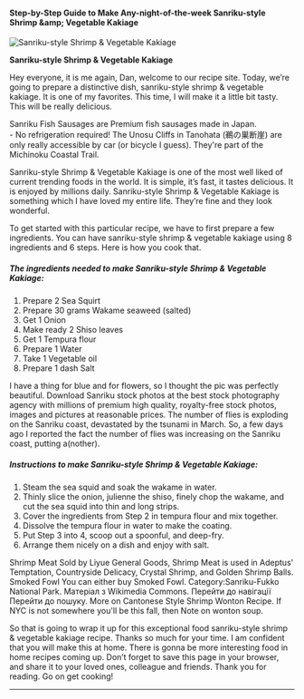             

#### Step-by-Step Guide to Make Any-night-of-the-week Sanriku-style Shrimp &amp;amp; Vegetable Kakiage

![Sanriku-style Shrimp &amp; Vegetable Kakiage](https://img-global.cpcdn.com/recipes/5237787516207104/751x532cq70/sanriku-style-shrimp-vegetable-kakiage-recipe-main-photo.jpg)

**Sanriku-style Shrimp &amp; Vegetable Kakiage**

Hey everyone, it is me again, Dan, welcome to our recipe site. Today, we’re going to prepare a distinctive dish, sanriku-style shrimp & vegetable kakiage. It is one of my favorites. This time, I will make it a little bit tasty. This will be really delicious.

Sanriku Fish Sausages are Premium fish sausages made in Japan. <br/>- No refrigeration required! The Unosu Cliffs in Tanohata (鵜の巣断崖) are only really accessible by car (or bicycle I guess). They're part of the Michinoku Coastal Trail.

Sanriku-style Shrimp & Vegetable Kakiage is one of the most well liked of current trending foods in the world. It is simple, it’s fast, it tastes delicious. It is enjoyed by millions daily. Sanriku-style Shrimp & Vegetable Kakiage is something which I have loved my entire life. They’re fine and they look wonderful.

To get started with this particular recipe, we have to first prepare a few ingredients. You can have sanriku-style shrimp & vegetable kakiage using 8 ingredients and 6 steps. Here is how you cook that.

##### The ingredients needed to make Sanriku-style Shrimp & Vegetable Kakiage:

1.  Prepare 2 Sea Squirt
2.  Prepare 30 grams Wakame seaweed (salted)
3.  Get 1 Onion
4.  Make ready 2 Shiso leaves
5.  Get 1 Tempura flour
6.  Prepare 1 Water
7.  Take 1 Vegetable oil
8.  Prepare 1 dash Salt

I have a thing for blue and for flowers, so I thought the pic was perfectly beautiful. Download Sanriku stock photos at the best stock photography agency with millions of premium high quality, royalty-free stock photos, images and pictures at reasonable prices. The number of flies is exploding on the Sanriku coast, devastated by the tsunami in March. So, a few days ago I reported the fact the number of flies was increasing on the Sanriku coast, putting a(nother).

##### Instructions to make Sanriku-style Shrimp & Vegetable Kakiage:

1.  Steam the sea squid and soak the wakame in water.
2.  Thinly slice the onion, julienne the shiso, finely chop the wakame, and cut the sea squid into thin and long strips.
3.  Cover the ingredients from Step 2 in tempura flour and mix together.
4.  Dissolve the tempura flour in water to make the coating.
5.  Put Step 3 into 4, scoop out a spoonful, and deep-fry.
6.  Arrange them nicely on a dish and enjoy with salt.

Shrimp Meat Sold by Liyue General Goods, Shrimp Meat is used in Adeptus' Temptation, Countryside Delicacy, Crystal Shrimp, and Golden Shrimp Balls. Smoked Fowl You can either buy Smoked Fowl. Category:Sanriku-Fukko National Park. Матеріал з Wikimedia Commons. Перейти до навігації Перейти до пошуку. More on Cantonese Style Shrimp Wonton Recipe. If NYC is not somewhere you'll be this fall, then Note on wonton soup.

So that is going to wrap it up for this exceptional food sanriku-style shrimp & vegetable kakiage recipe. Thanks so much for your time. I am confident that you will make this at home. There is gonna be more interesting food in home recipes coming up. Don’t forget to save this page in your browser, and share it to your loved ones, colleague and friends. Thank you for reading. Go on get cooking!

* * *